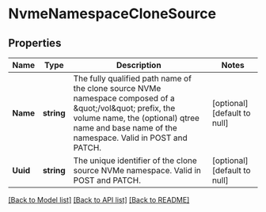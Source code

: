 # NvmeNamespaceCloneSource

## Properties
Name | Type | Description | Notes
------------ | ------------- | ------------- | -------------
**Name** | **string** | The fully qualified path name of the clone source NVMe namespace composed of a \&quot;/vol\&quot; prefix, the volume name, the (optional) qtree name and base name of the namespace. Valid in POST and PATCH.  | [optional] [default to null]
**Uuid** | **string** | The unique identifier of the clone source NVMe namespace. Valid in POST and PATCH.  | [optional] [default to null]

[[Back to Model list]](../README.md#documentation-for-models) [[Back to API list]](../README.md#documentation-for-api-endpoints) [[Back to README]](../README.md)


